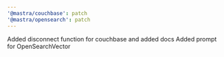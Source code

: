 ```yaml
---
'@mastra/couchbase': patch
'@mastra/opensearch': patch
---
```


Added disconnect function for couchbase and added docs
Added prompt for OpenSearchVector
